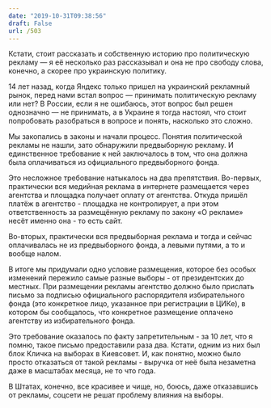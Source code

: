 ```yaml
---
date: "2019-10-31T09:38:56"
draft: False
url: /503
---
```


Кстати, стоит рассказать и собственную историю про политическую рекламу — я её несколько раз рассказывал и она не про свободу слова, конечно, а скорее про украинскую политику. 

14 лет назад, когда Яндекс только пришел на украинский рекламный рынок, перед нами встал вопрос — принимать политическую рекламу или нет? В России, если я не ошибаюсь, этот вопрос был решен однозначно — не принимать, а в Украине я тогда настоял, что стоит попробовать разобраться в вопросе и понять, насколько это сложно.

Мы закопались в законы и начали процесс. Понятия политической рекламы не нашли, зато обнаружили предвыборную рекламу. И единственное требование к ней заключалось в том, что она должна была оплачиваться из официального предвыборного фонда. 

Это несложное требование натыкалось на два препятствия. Во-первых, практически вся медийная реклама в интернете размещается через агентства и площадка получает оплату от агентства. Откуда пришёл платёж в агентство - площадка не контролирует, а при этом ответственность за размещённую рекламу по закону «О рекламе» несёт именно она - то есть сайт. 

Во-вторых, практически вся предвыборная реклама и тогда и сейчас оплачивалась не из предвыборного фонда, а левыми путями, а то и вообще налом. 

В итоге мы придумали одно условие размещения, которое без особых изменений пережило самые разные выборы - от президентских до местных. При размещении рекламы агентство должно было прислать письмо за подписью официального распорядителя избирательного фонда (это конкретное лицо, указанное при регистрации в ЦИКе), в котором бы сообщалось, что конкретное размещение оплачено агентству из избирательного фонда. 

Это требование оказалось по факту запретительным - за 10 лет, что я помню, такое письмо предоставили раза два. Кстати, одним из них был блок Кличка на выборах в Киевсовет. И, как понятно, можно было просто отказаться от такой рекламы - выручка от неё была незаметна даже в масштабах месяца, не то что года. 

В Штатах, конечно, все красивее и чище, но, боюсь, даже отказавшись от рекламы, соцсети не решат проблему влияния на выборы.
